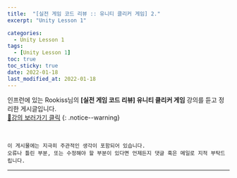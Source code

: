 ```yaml
---
title:  "[실전 게임 코드 리뷰 :: 유니티 클리커 게임] 2."
excerpt: "Unity Lesson 1"

categories:
  - Unity Lesson 1
tags:
  - [Unity Lesson 1]
toc: true
toc_sticky: true
date: 2022-01-18 
last_modified_at: 2022-01-18
---
```


인프런에 있는 Rookiss님의 **[실전 게임 코드 리뷰] 유니티 클리커 게임** 강의를 듣고 정리한 게시글입니다.
<br>
[🔔강의 보러가기 클릭](https://www.inflearn.com/course/%EC%8B%A4%EC%A0%84%EA%B2%8C%EC%9E%84-%EC%BD%94%EB%93%9C%EB%A6%AC%EB%B7%B0-%EC%9C%A0%EB%8B%88%ED%8B%B0-%ED%81%B4%EB%A6%AC%EC%BB%A4)
{: .notice--warning}


<br>

    이 게시물에는 지극히 주관적인 생각이 포함되어 있습니다. 
    오류나 틀린 부분, 또는 수정해야 할 부분이 있다면 언제든지 댓글 혹은 메일로 지적 부탁드립니다.
    
<hr>

